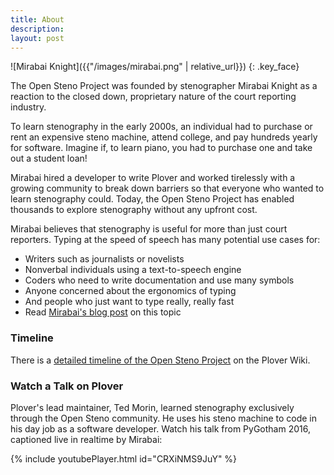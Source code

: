 ```yaml
---
title: About
description:
layout: post
---
```


![Mirabai Knight]({{"/images/mirabai.png" | relative_url}})
{: .key_face}

The Open Steno Project was founded by stenographer Mirabai Knight as a reaction to the closed down, proprietary nature of the court reporting industry.

To learn stenography in the early 2000s, an individual had to purchase or rent an expensive steno machine, attend college, and pay hundreds yearly for software. Imagine if, to learn piano, you had to purchase one and take out a student loan!

Mirabai hired a developer to write Plover and worked tirelessly with a growing community to break down barriers so that everyone who wanted to learn stenography could. Today, the Open Steno Project has enabled thousands to explore stenography without any upfront cost.

Mirabai believes that stenography is useful for more than just court reporters. Typing at the speed of speech has many potential use cases for:

- Writers such as journalists or novelists
- Nonverbal individuals using a text-to-speech engine
- Coders who need to write documentation and use many symbols
- Anyone concerned about the ergonomics of typing
- And people who just want to type really, really fast
- Read [Mirabai's blog post](https://stenoknight.com/SpeakFingers.html) on this topic

### Timeline

There is a [detailed timeline of the Open Steno Project](https://github.com/openstenoproject/plover/wiki/Open-Steno-Project-Timeline) on the Plover Wiki.

### Watch a Talk on Plover

Plover's lead maintainer, Ted Morin, learned stenography exclusively through the Open Steno community. He uses his steno machine to code in his day job as a software developer. Watch his talk from PyGotham 2016, captioned live in realtime by Mirabai:

{% include youtubePlayer.html id="CRXiNMS9JuY" %}